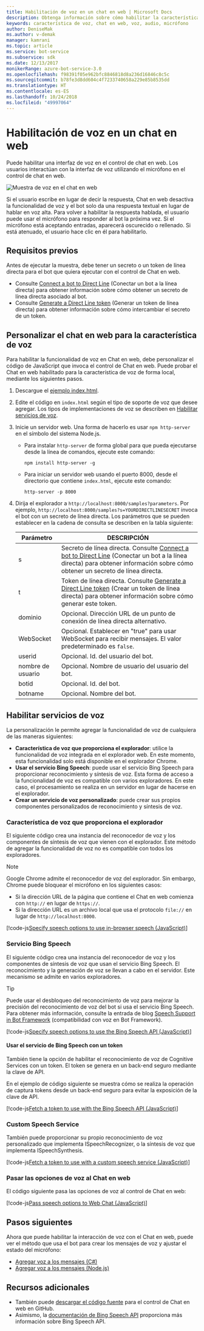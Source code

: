 ```yaml
---
title: Habilitación de voz en un chat en web | Microsoft Docs
description: Obtenga información sobre cómo habilitar la característica de voz en un control de chat en web para un bot conectado al canal Chat en web.
keywords: característica de voz, chat en web, voz, audio, micrófono
author: DeniseMak
ms.author: v-demak
manager: kamrani
ms.topic: article
ms.service: bot-service
ms.subservice: sdk
ms.date: 12/13/2017
monikerRange: azure-bot-service-3.0
ms.openlocfilehash: f98391f05e962bfc8846818d8a236d16846c8c5c
ms.sourcegitcommit: b78fe3d8dd604c4f7233740658a229e85b8535dd
ms.translationtype: HT
ms.contentlocale: es-ES
ms.lasthandoff: 10/24/2018
ms.locfileid: "49997064"
---
```

# <a name="enable-speech-in-web-chat"></a>Habilitación de voz en un chat en web
Puede habilitar una interfaz de voz en el control de chat en web. Los usuarios interactúan con la interfaz de voz utilizando el micrófono en el control de chat en web.

![Muestra de voz en el chat en web](~/media/bot-service-channel-webchat/webchat-sample-speech.png)

Si el usuario escribe en lugar de decir la respuesta, Chat en web desactiva la funcionalidad de voz y el bot solo da una respuesta textual en lugar de hablar en voz alta. Para volver a habilitar la respuesta hablada, el usuario puede usar el micrófono para responder al bot la próxima vez. Si el micrófono está aceptando entradas, aparecerá oscurecido o rellenado. Si está atenuado, el usuario hace clic en él para habilitarlo.

## <a name="prerequisites"></a>Requisitos previos

  Antes de ejecutar la muestra, debe tener un secreto o un token de línea directa para el bot que quiera ejecutar con el control de Chat en web. 
  * Consulte [Connect a bot to Direct Line](bot-service-channel-connect-directline.md) (Conectar un bot a la línea directa) para obtener información sobre cómo obtener un secreto de línea directa asociado al bot.
  * Consulte [Generate a Direct Line token](rest-api/bot-framework-rest-direct-line-3-0-authentication.md) (Generar un token de línea directa) para obtener información sobre cómo intercambiar el secreto de un token.

## <a name="customizing-web-chat-for-speech"></a>Personalizar el chat en web para la característica de voz
Para habilitar la funcionalidad de voz en Chat en web, debe personalizar el código de JavaScript que invoca el control de Chat en web. Puede probar el Chat en web habilitado para la característica de voz de forma local, mediante los siguientes pasos.

1. Descargue el [ejemplo index.html](https://aka.ms/web-chat-speech-sample). <!-- this aka.ms link needs to be updated if the sample location changes -->
2. Edite el código en `index.html` según el tipo de soporte de voz que desee agregar. Los tipos de implementaciones de voz se describen en [Habilitar servicios de voz](#enable-speech-services). 
3. Inicie un servidor web. Una forma de hacerlo es usar `npm http-server` en el símbolo del sistema Node.js.

   * Para instalar `http-server` de forma global para que pueda ejecutarse desde la línea de comandos, ejecute este comando:

     ```
     npm install http-server -g
     ```

   * Para iniciar un servidor web usando el puerto 8000, desde el directorio que contiene `index.html`, ejecute este comando:

     ```
     http-server -p 8000
     ```
4. Dirija el explorador a `http://localhost:8000/samples?parameters`. Por ejemplo, `http://localhost:8000/samples?s=YOURDIRECTLINESECRET` invoca el bot con un secreto de línea directa. Los parámetros que se pueden establecer en la cadena de consulta se describen en la tabla siguiente:

   | Parámetro | DESCRIPCIÓN |
   |-----------|-------------|
   | s | Secreto de línea directa. Consulte [Connect a bot to Direct Line](bot-service-channel-connect-directline.md) (Conectar un bot a la línea directa) para obtener información sobre cómo obtener un secreto de línea directa. |
   | t | Token de línea directa. Consulte [Generate a Direct Line token](rest-api/bot-framework-rest-direct-line-3-0-authentication.md) (Crear un token de línea directa) para obtener información sobre cómo generar este token. |
   | dominio | Opcional. Dirección URL de un punto de conexión de línea directa alternativo.  |
   | WebSocket | Opcional. Establecer en "true" para usar WebSocket para recibir mensajes. El valor predeterminado es `false`. |
   | userid | Opcional. Id. del usuario del bot.  |
   | nombre de usuario | Opcional. Nombre de usuario del usuario del bot.  |
   | botid | Opcional. Id. del bot. |
   | botname | Opcional. Nombre del bot. |


## <a name="enable-speech-services"></a>Habilitar servicios de voz
La personalización le permite agregar la funcionalidad de voz de cualquiera de las maneras siguientes:

* **Característica de voz que proporciona el explorador**: utilice la funcionalidad de voz integrada en el explorador web. En este momento, esta funcionalidad solo está disponible en el explorador Chrome.
* **Usar el servicio Bing Speech**: puede usar el servicio Bing Speech para proporcionar reconocimiento y síntesis de voz. Esta forma de acceso a la funcionalidad de voz es compatible con varios exploradores. En este caso, el procesamiento se realiza en un servidor en lugar de hacerse en el explorador.
* **Crear un servicio de voz personalizado**: puede crear sus propios componentes personalizados de reconocimiento y síntesis de voz.

### <a name="browser-provided-speech"></a>Característica de voz que proporciona el explorador

El siguiente código crea una instancia del reconocedor de voz y los componentes de síntesis de voz que vienen con el explorador. Este método de agregar la funcionalidad de voz no es compatible con todos los exploradores. 

> [!NOTE] 
> Google Chrome admite el reconocedor de voz del explorador. Sin embargo, Chrome puede bloquear el micrófono en los siguientes casos:
> * Si la dirección URL de la página que contiene el Chat en web comienza con `http://` en lugar de `https://`.
> * Si la dirección URL es un archivo local que usa el protocolo `file://` en lugar de `http://localhost:8000`.

[!code-js[Specify speech options to use in-browser speech (JavaScript)](./includes/code/bot-service-channel-connect-webchat-speech.js#BrowserSpeech)]

### <a name="bing-speech-service"></a>Servicio Bing Speech

El siguiente código crea una instancia del reconocedor de voz y los componentes de síntesis de voz que usan el servicio Bing Speech. El reconocimiento y la generación de voz se llevan a cabo en el servidor. Este mecanismo se admite en varios exploradores. 

> [!TIP]
> Puede usar el desbloqueo del reconocimiento de voz para mejorar la precisión del reconocimiento de voz del bot si usa el servicio Bing Speech. Para obtener más información, consulte la entrada de blog [Speech Support in Bot Framework](https://blog.botframework.com/2017/06/26/Speech-To-Text) (compatibilidad con voz en Bot Framework).

[!code-js[Specify speech options to use the Bing Speech API (JavaScript)](./includes/code/bot-service-channel-connect-webchat-speech.js#BingSpeech)]

#### <a name="use-the-bing-speech-service-with-a-token"></a>Usar el servicio de Bing Speech con un token

También tiene la opción de habilitar el reconocimiento de voz de Cognitive Services con un token. El token se genera en un back-end seguro mediante la clave de API.

En el ejemplo de código siguiente se muestra cómo se realiza la operación de captura tokens desde un back-end seguro para evitar la exposición de la clave de API.

[!code-js[Fetch a token to use with the Bing Speech API (JavaScript)](./includes/code/bot-service-channel-connect-webchat-speech.js#FetchToken)]

### <a name="custom-speech-service"></a>Custom Speech Service

También puede proporcionar su propio reconocimiento de voz personalizado que implementa ISpeechRecognizer, o la síntesis de voz que implementa ISpeechSynthesis. 

[!code-js[Fetch a token to use with a custom speech service (JavaScript)](./includes/code/bot-service-channel-connect-webchat-speech.js#CustomSpeechService)]

### <a name="pass-the-speech-options-to-web-chat"></a>Pasar las opciones de voz al Chat en web

El código siguiente pasa las opciones de voz al control de Chat en web:

[!code-js[Pass speech options to Web Chat (JavaScript)](./includes/code/bot-service-channel-connect-webchat-speech.js#PassSpeechOptionsToWebChat)]

## <a name="next-steps"></a>Pasos siguientes
Ahora que puede habilitar la interacción de voz con el Chat en web, puede ver el método que usa el bot para crear los mensajes de voz y ajustar el estado del micrófono:
* [Agregar voz a los mensajes (C#)](dotnet/bot-builder-dotnet-text-to-speech.md)
* [Agregar voz a los mensajes (Node.js)](nodejs/bot-builder-nodejs-text-to-speech.md)

## <a name="additional-resources"></a>Recursos adicionales

* También puede [descargar el código fuente](https://github.com/Microsoft/BotFramework-WebChat) para el control de Chat en web en GitHub.
* Asimismo, la [documentación de Bing Speech API](https://docs.microsoft.com/azure/cognitive-services/speech/home) proporciona más información sobre Bing Speech API.

